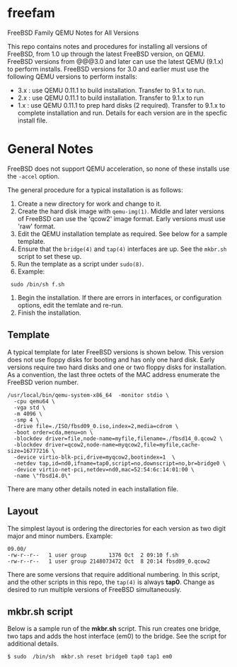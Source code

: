 # freefam
FreeBSD Family QEMU Notes for All Versions

This repo contains notes and procedures for installing all versions of FreeBSD, from 1.0 up through the latest FreeBSD version, on QEMU.
FreeBSD versions from @@@3.0 and later can use the latest QEMU (9.1.x) to perform installs.
FreeBSD versions for 3.0 and earlier must use the following QEMU versions to perform installs:
* 3.x : use QEMU 0.11.1 to build installation.  Transfer to 9.1.x to run.
* 2.x : use QEMU 0.11.1 to build installation.  Transfer to 9.1.x to run
* 1.x : use QEMU 0.11.1 to prep hard disks (2 required).  Transfer to 9.1.x to complete installation and run.
Details for each version are in the specfic install file.

# General Notes

FreeBSD does not support QEMU acceleration, so none of these installs use the ```-accel``` option.

The general procedure for a typical installation is as follows:
1. Create a new directory for work and change to it.
1. Create the hard disk image with ```qemu-img(1)```.
   Middle and later versions of FreeBSD can use the 'qcow2' image format.
   Early versions must use 'raw' format.
1. Edit the QEMU installation template as required.  See below for a sample template.
1. Ensure that the ```bridge(4)``` and ```tap(4)``` interfaces are up.  See the ```mkbr.sh``` script to set these up.
1. Run the template as a script under ```sudo(8)```.
1. Example:
````
 sudo /bin/sh f.sh
````
1. Begin the installation.  If there are errors in interfaces, or configuration options, edit the temlate and re-run.
1. Finish the installation.

## Template
A typical template for later FreeBSD versions is shown below.
This version does not use floppy disks for booting and has only one hard disk.
Early versions require two hard disks and one or two floppy disks for installation.
As a convention, the last three octets of the MAC address enumerate the FreeBSD verion number.
````
/usr/local/bin/qemu-system-x86_64  -monitor stdio \
  -cpu qemu64 \
  -vga std \
  -m 4096 \
  -smp 4 \
  -drive file=./ISO/fbsd09_0.iso,index=2,media=cdrom \
  -boot order=cda,menu=on \
  -blockdev driver=file,node-name=myfile,filename=./fbsd14_0.qcow2 \
  -blockdev driver=qcow2,node-name=myqcow2,file=myfile,cache-size=16777216 \
  -device virtio-blk-pci,drive=myqcow2,bootindex=1  \
  -netdev tap,id=nd0,ifname=tap0,script=no,downscript=no,br=bridge0 \
  -device virtio-net-pci,netdev=nd0,mac=52:54:6c:14:01:00 \
  -name \"fbsd14.0\"
````
There are many other details noted in each installation file.

## Layout
The simplest layout is ordering the directories for each version as two digit major and minor numbers.
Example:
````
09.00/
-rw-r--r--   1 user group       1376 Oct  2 09:10 f.sh
-rw-r--r--   1 user group 2148073472 Oct  8 20:14 fbsd09_0.qcow2
````
There are some versions that require additional numbering.
In this script, and the other scripts in this repo, the ```tap(4)``` is always **tap0**.
Change as desired to run multiple versions of FreeBSD simultaneously.

## mkbr.sh script
Below is a sample run of the **mkbr.sh** script.
This run creates one bridge, two taps and adds the host interface (em0) to the bridge.
See the script for additional details.
````
$ sudo  /bin/sh  mkbr.sh reset bridge0 tap0 tap1 em0
````


